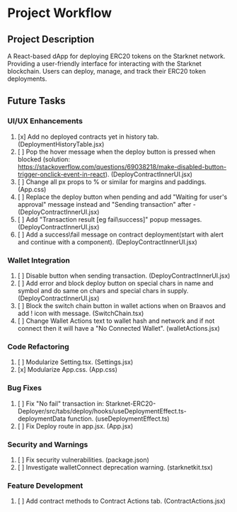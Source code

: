 # Project Workflow

## Project Description
A React-based dApp for deploying ERC20 tokens on the Starknet network.
Providing a user-friendly interface for interacting with the Starknet blockchain.
Users can deploy, manage, and track their ERC20 token deployments.

## Future Tasks

### UI/UX Enhancements
1. [x] Add no deployed contracts yet in history tab. (DeploymentHistoryTable.jsx)
2. [ ] Pop the hover message when the deploy button is pressed when blocked (solution: https://stackoverflow.com/questions/69038218/make-disabled-button-trigger-onclick-event-in-react). (DeployContractInnerUI.jsx)
3. [ ] Change all px props to % or similar for margins and paddings. (App.css)
4. [ ] Replace the deploy button when pending and add "Waiting for user's approval" message instead and "Sending transaction" after - (DeployContractInnerUI.jsx)
5. [ ] Add "Transaction result [eg fail\success]" popup messages. (DeployContractInnerUI.jsx)
6. [ ] Add a success\fail message on contract deployment(start with alert and continue with a component). (DeployContractInnerUI.jsx)

### Wallet Integration
1. [ ] Disable button when sending transaction. (DeployContractInnerUI.jsx)
2. [ ] Add error and block deploy button on special chars in name and symbol and do same on chars and special chars in supply. (DeployContractInnerUI.jsx)
3. [ ] Block the switch chain button in wallet actions when on Braavos and add ! icon with message. (SwitchChain.tsx)
4. [ ] Change Wallet Actions text to wallet hash and network and if not connect then it will have a "No Connected Wallet". (walletActions.jsx)

### Code Refactoring
1. [ ] Modularize Setting.tsx. (Settings.jsx)
2. [x] Modularize App.css. (App.css)

### Bug Fixes
1. [ ] Fix "No fail" transaction in: Starknet-ERC20-Deployer/src/tabs/deploy/hooks/useDeploymentEffect.ts-deploymentData function. (useDeploymentEffect.ts)
2. [ ] Fix Deploy route in app.jsx. (App.jsx)

### Security and Warnings
1. [ ] Fix security vulnerabilities. (package.json)
2. [ ] Investigate walletConnect deprecation warning. (starknetkit.tsx)

### Feature Development
1. [ ] Add contract methods to Contract Actions tab. (ContractActions.jsx)

